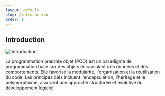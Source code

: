 ```yaml
---
layout: default
slug: /introduction
order: 1
---
```


## Introduction

!['introduction']({{site.baseurl}}/Introduction/images/introduction.PNG)

La programmation orientée objet (POO) est un paradigme de programmation basé sur des objets encapsulant des données et des comportements. Elle favorise la modularité, l'organisation et la réutilisation du code. Les principes clés incluent l'encapsulation, l'héritage et le polymorphisme, assurant une approche structurée et évolutive du développement logiciel.